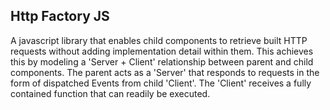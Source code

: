 ## Http Factory JS

A javascript library that enables child components to retrieve built HTTP requests without adding implementation
detail within them. This achieves this by modeling a 'Server + Client' relationship between parent and child
components. The parent acts as a 'Server' that responds to requests in the form of dispatched Events from child 'Client'.
The 'Client' receives a fully contained function that can readily be executed.



